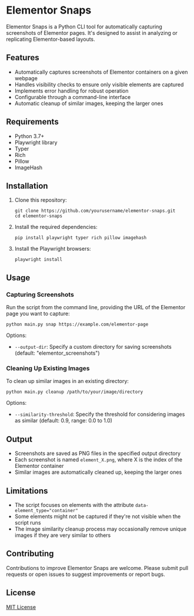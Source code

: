 # Elementor Snaps

Elementor Snaps is a Python CLI tool for automatically capturing screenshots of Elementor pages. It's designed to assist in analyzing or replicating Elementor-based layouts.

## Features

- Automatically captures screenshots of Elementor containers on a given webpage
- Handles visibility checks to ensure only visible elements are captured
- Implements error handling for robust operation
- Configurable through a command-line interface
- Automatic cleanup of similar images, keeping the larger ones

## Requirements

- Python 3.7+
- Playwright library
- Typer
- Rich
- Pillow
- ImageHash

## Installation

1. Clone this repository:
   ```
   git clone https://github.com/yourusername/elementor-snaps.git
   cd elementor-snaps
   ```

2. Install the required dependencies:
   ```
   pip install playwright typer rich pillow imagehash
   ```

3. Install the Playwright browsers:
   ```
   playwright install
   ```

## Usage

### Capturing Screenshots

Run the script from the command line, providing the URL of the Elementor page you want to capture:

```
python main.py snap https://example.com/elementor-page
```

Options:
- `--output-dir`: Specify a custom directory for saving screenshots (default: "elementor_screenshots")

### Cleaning Up Existing Images

To clean up similar images in an existing directory:

```
python main.py cleanup /path/to/your/image/directory
```

Options:
- `--similarity-threshold`: Specify the threshold for considering images as similar (default: 0.9, range: 0.0 to 1.0)

## Output

- Screenshots are saved as PNG files in the specified output directory
- Each screenshot is named `element_X.png`, where X is the index of the Elementor container
- Similar images are automatically cleaned up, keeping the larger ones

## Limitations

- The script focuses on elements with the attribute `data-element_type="container"`
- Some elements might not be captured if they're not visible when the script runs
- The image similarity cleanup process may occasionally remove unique images if they are very similar to others

## Contributing

Contributions to improve Elementor Snaps are welcome. Please submit pull requests or open issues to suggest improvements or report bugs.

## License

[MIT License](LICENSE)
